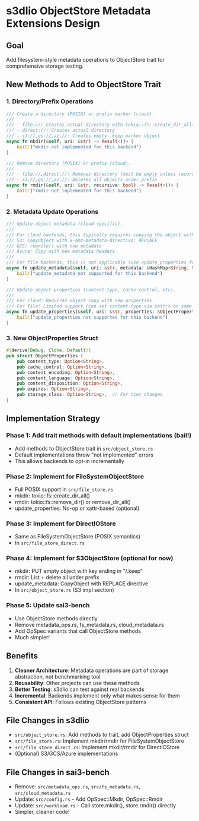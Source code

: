 # s3dlio ObjectStore Metadata Extensions Design

## Goal
Add filesystem-style metadata operations to ObjectStore trait for comprehensive storage testing.

## New Methods to Add to ObjectStore Trait

### 1. Directory/Prefix Operations

```rust
/// Create a directory (POSIX) or prefix marker (cloud).
/// 
/// - file://: Creates actual directory with tokio::fs::create_dir_all()
/// - direct://: Creates actual directory  
/// - s3://,gs://,az://: Creates empty .keep marker object
async fn mkdir(&self, uri: &str) -> Result<()> {
    bail!("mkdir not implemented for this backend")
}

/// Remove directory (POSIX) or prefix (cloud).
/// 
/// - file://,direct://: Removes directory (must be empty unless recursive)
/// - s3://,gs://,az://: Deletes all objects under prefix
async fn rmdir(&self, uri: &str, recursive: bool) -> Result<()> {
    bail!("rmdir not implemented for this backend")
}
```

### 2. Metadata Update Operations

```rust
/// Update object metadata (cloud-specific).
/// 
/// For cloud backends, this typically requires copying the object with new metadata.
/// S3: CopyObject with x-amz-metadata-directive: REPLACE
/// GCS: rewrite() with new metadata
/// Azure: Copy with new metadata headers
/// 
/// For file backends, this is not applicable (use update_properties for content-type).
async fn update_metadata(&self, uri: &str, metadata: &HashMap<String, String>) -> Result<()> {
    bail!("update_metadata not supported for this backend")
}

/// Update object properties (content-type, cache-control, etc).
/// 
/// For cloud: Requires object copy with new properties
/// For file: Limited support (can set content-type via xattrs on some systems)
async fn update_properties(&self, uri: &str, properties: &ObjectProperties) -> Result<()> {
    bail!("update_properties not supported for this backend")
}
```

### 3. New ObjectProperties Struct

```rust
#[derive(Debug, Clone, Default)]
pub struct ObjectProperties {
    pub content_type: Option<String>,
    pub cache_control: Option<String>,
    pub content_encoding: Option<String>,
    pub content_language: Option<String>,
    pub content_disposition: Option<String>,
    pub expires: Option<String>,
    pub storage_class: Option<String>,  // For tier changes
}
```

## Implementation Strategy

### Phase 1: Add trait methods with default implementations (bail!)
- Add methods to ObjectStore trait in `src/object_store.rs`
- Default implementations throw "not implemented" errors
- This allows backends to opt-in incrementally

### Phase 2: Implement for FileSystemObjectStore
- Full POSIX support in `src/file_store.rs`
- mkdir: tokio::fs::create_dir_all()
- rmdir: tokio::fs::remove_dir() or remove_dir_all()
- update_properties: No-op or xattr-based (optional)

### Phase 3: Implement for DirectIOStore
- Same as FileSystemObjectStore (POSIX semantics)
- In `src/file_store_direct.rs`

### Phase 4: Implement for S3ObjectStore (optional for now)
- mkdir: PUT empty object with key ending in "/.keep"
- rmdir: List + delete all under prefix
- update_metadata: CopyObject with REPLACE directive
- In `src/object_store.rs` (S3 impl section)

### Phase 5: Update sai3-bench
- Use ObjectStore methods directly
- Remove metadata_ops.rs, fs_metadata.rs, cloud_metadata.rs
- Add OpSpec variants that call ObjectStore methods
- Much simpler!

## Benefits

1. **Cleaner Architecture**: Metadata operations are part of storage abstraction, not benchmarking tool
2. **Reusability**: Other projects can use these methods
3. **Better Testing**: s3dlio can test against real backends
4. **Incremental**: Backends implement only what makes sense for them
5. **Consistent API**: Follows existing ObjectStore patterns

## File Changes in s3dlio

- `src/object_store.rs`: Add methods to trait, add ObjectProperties struct
- `src/file_store.rs`: Implement mkdir/rmdir for FileSystemObjectStore
- `src/file_store_direct.rs`: Implement mkdir/rmdir for DirectIOStore
- (Optional) S3/GCS/Azure implementations

## File Changes in sai3-bench

- Remove: `src/metadata_ops.rs`, `src/fs_metadata.rs`, `src/cloud_metadata.rs`
- Update: `src/config.rs` - Add OpSpec::Mkdir, OpSpec::Rmdir
- Update: `src/workload.rs` - Call store.mkdir(), store.rmdir() directly
- Simpler, cleaner code!
